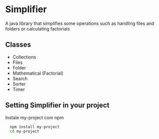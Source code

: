 # Simplifier

A java library that simplifies some operations such as handling files and folders or calculating factorials


## Classes

- Collections
- Files
- Folder
- Mathematical (Factorial) 
- Search
- Sorter
- Timer


## Setting Simplifier in your project

Instale my-project com npm

```bash
  npm install my-project
  cd my-project
``` 